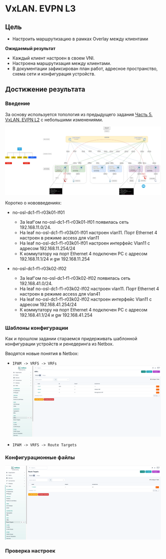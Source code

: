 # VxLAN. EVPN L3

## Цель

* Настроить маршрутизацию в рамках Overlay между клиентами

**Ожидаемый результат**
* Каждый клиент настроен в своем VNI.
* Настроена маршрутизация между клиентами.
* В документации зафиксирован план работ, адресное пространство, схема сети и конфигурация устройств.

## Достижение результата

### Введение
За основу используется топология из предыдущего задания [Часть 5. VxLAN. EVPN L2](https://github.com/anton-sap/otus-dc-network-design/tree/master/HW-5%20-%20VxLAN%20EVPN%20L2) с небольшими изменениями.

![](images/HW-6-map.png)

Коротко о нововведениях:
* no-osl-dc1-f1-r03k01-lf01
  * За leaf'ом no-osl-dc1-f1-r03k01-lf01 появилась сеть 192.168.11.0/24.
  * На leaf no-osl-dc1-f1-r03k01-lf01 настроен vlan11. Порт Ethernet 4 настроен в режиме access для vlan11
  * На leaf no-osl-dc1-f1-r03k01-lf01 настроен интерфейс Vlan11 с адресом 192.168.11.254/24
  * К коммутатору на порт Ethernet 4 подключен PC с адресом 192.168.11.1/24 и gw 192.168.11.254

* no-osl-dc1-f1-r03k02-lf02
    * За leaf'ом no-osl-dc1-f1-r03k02-lf02 появилась сеть 192.168.41.0/24.
    * На leaf no-osl-dc1-f1-r03k02-lf02 настроен vlan11. Порт Ethernet 4 настроен в режиме access для vlan41
    * На leaf no-osl-dc1-f1-r03k02-lf02 настроен интерфейс Vlan11 с адресом 192.168.41.254/24
    * К коммутатору на порт Ethernet 4 подключен PC с адресом 192.168.41.1/24 и gw 192.168.41.254

### Шаблоны конфигурации

Как и прошлом задании стараемся придерживать шаблонной конфигурации устройств и ренедеринга из Netbox.

Вводятся новые понятия в Netbox:
* `IPAM -> VRFS -> VRFs`
![](images/netbox_vrfs.png)

* `IPAM -> VRFS -> Route Targets`

### Конфигурационные файлы
![](images/netbox_route_targets.png)

### Проверка настроек